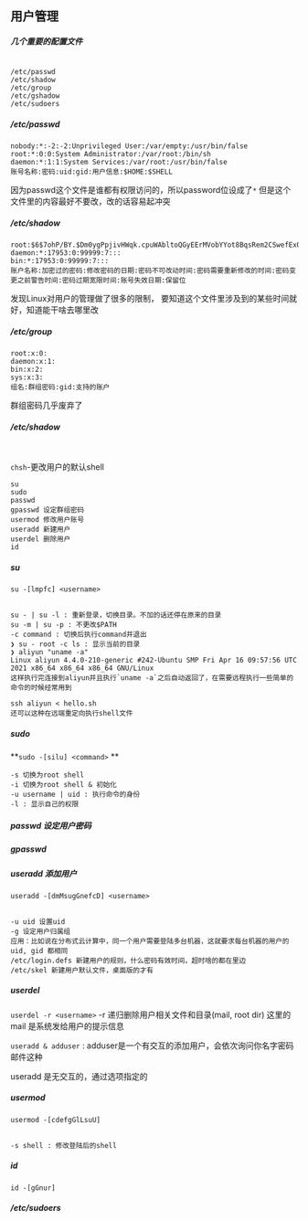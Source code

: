 
## 用户管理

##### 几个重要的配置文件

```shell

/etc/passwd 
/etc/shadow
/etc/group 
/etc/gshadow
/etc/sudoers 

```

##### /etc/passwd 
```shell
nobody:*:-2:-2:Unprivileged User:/var/empty:/usr/bin/false
root:*:0:0:System Administrator:/var/root:/bin/sh
daemon:*:1:1:System Services:/var/root:/usr/bin/false
账号名称:密码:uid:gid:用户信息:$HOME:$SHELL
```
因为passwd这个文件是谁都有权限访问的，所以password位设成了`*`
但是这个文件里的内容最好不要改，改的话容易起冲突

##### /etc/shadow
```shell
root:$6$7ohP/BY.$Dm0ygPpjivHWqk.cpuWAbltoQGyEErMVobYYot8BqsRem2CSwefExQe80BPsj5KwoLXSxyDM6qz490n1GItxV0:18827:0:99999:7:::
daemon:*:17953:0:99999:7:::
bin:*:17953:0:99999:7:::
账户名称:加密过的密码:修改密码的日期:密码不可改动时间:密码需要重新修改的时间:密码变更之前警告时间:密码过期宽限时间:账号失效日期:保留位
```
发现Linux对用户的管理做了很多的限制，
要知道这个文件里涉及到的某些时间就好，知道能干啥去哪里改

##### /etc/group 

```shell
root:x:0:
daemon:x:1:
bin:x:2:
sys:x:3:
组名:群组密码:gid:支持的账户
```
群组密码几乎废弃了

##### /etc/shadow

```shell


```

`chsh`-更改用户的默认shell

```shell
su 
sudo 
passwd
gpasswd 设定群组密码
usermod 修改用户账号
useradd 新建用户
userdel 删除用户
id 
```

##### su 
`su -[lmpfc] <username> `

```shell

su - | su -l : 重新登录，切换目录。不加的话还停在原来的目录
su -m | su -p : 不更改$PATH
-c command : 切换后执行command并退出
❯ su - root -c ls : 显示当前的目录
❯ aliyun "uname -a"
Linux aliyun 4.4.0-210-generic #242-Ubuntu SMP Fri Apr 16 09:57:56 UTC 2021 x86_64 x86_64 x86_64 GNU/Linux
这样执行完连接到aliyun并且执行`uname -a`之后自动返回了，在需要远程执行一些简单的命令的时候经常用到

ssh aliyun < hello.sh
还可以这种在远端重定向执行shell文件
```

##### sudo 
**`sudo -[silu] <command>` **

```shell
-s 切换为root shell 
-i 切换为root shell & 初始化
-u username | uid : 执行命令的身份
-l : 显示自己的权限
```

##### passwd 设定用户密码

##### gpasswd 

##### useradd 添加用户

`useradd -[dmMsugGnefcD] <username> `

```shell

-u uid 设置uid
-g 设定用户归属组
应用：比如说在分布式云计算中，同一个用户需要登陆多台机器，这就要求每台机器的用户的uid, gid 都相同
/etc/login.defs 新建用户的规则，什么密码有效时间，超时啥的都在里边
/etc/skel 新建用户默认文件，桌面版的才有

```

##### userdel 
`userdel -r <username>` -r 递归删除用户相关文件和目录(mail, root dir)
这里的mail 是系统发给用户的提示信息

`useradd & adduser` : adduser是一个有交互的添加用户，会依次询问你名字密码邮件这种

useradd 是无交互的，通过选项指定的

##### usermod 
`usermod -[cdefgGlLsuU]`

```shell

-s shell : 修改登陆后的shell
```

##### id

`id -[gGnur]`

##### /etc/sudoers




